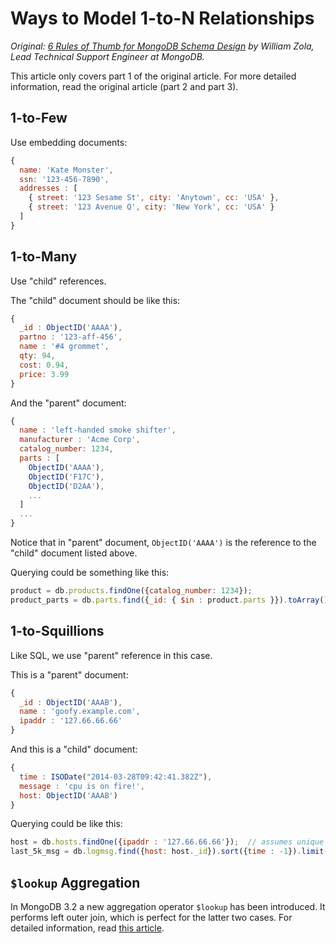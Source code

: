 # Ways to Model 1-to-N Relationships

_Original: [6 Rules of Thumb for MongoDB Schema Design](http://blog.mongodb.org/post/87200945828/6-rules-of-thumb-for-mongodb-schema-design-part-1) by William Zola, Lead Technical Support Engineer at MongoDB._

This article only covers part 1 of the original article. For more detailed information, read the original article (part 2 and part 3).

## 1-to-Few

Use embedding documents:

```javascript
{
  name: 'Kate Monster',
  ssn: '123-456-7890',
  addresses : [
    { street: '123 Sesame St', city: 'Anytown', cc: 'USA' },
    { street: '123 Avenue Q', city: 'New York', cc: 'USA' }
  ]
}
```

## 1-to-Many

Use "child" references.

The "child" document should be like this:

```javascript
{
  _id : ObjectID('AAAA'),
  partno : '123-aff-456',
  name : '#4 grommet',
  qty: 94,
  cost: 0.94,
  price: 3.99
}
```

And the "parent" document:

```javascript
{
  name : 'left-handed smoke shifter',
  manufacturer : 'Acme Corp',
  catalog_number: 1234,
  parts : [
    ObjectID('AAAA'),
    ObjectID('F17C'),
    ObjectID('D2AA'),
    ...
  ]
  ...
}
```

Notice that in "parent" document, `ObjectID('AAAA')` is the reference to the "child" document listed above.

Querying could be something like this:

```javascript
product = db.products.findOne({catalog_number: 1234});
product_parts = db.parts.find({_id: { $in : product.parts }}).toArray();
```

## 1-to-Squillions

Like SQL, we use "parent" reference in this case.

This is a "parent" document:

```javascript
{
  _id : ObjectID('AAAB'),
  name : 'goofy.example.com',
  ipaddr : '127.66.66.66'
}
```

And this is a "child" document:

```javascript
{
  time : ISODate("2014-03-28T09:42:41.382Z"),
  message : 'cpu is on fire!',
  host: ObjectID('AAAB')
}
```

Querying could be like this:

```javascript
host = db.hosts.findOne({ipaddr : '127.66.66.66'});  // assumes unique index
last_5k_msg = db.logmsg.find({host: host._id}).sort({time : -1}).limit(5000).toArray()
```

## `$lookup` Aggregation

In MongoDB 3.2 a new aggregation operator `$lookup` has been introduced. It performs left outer join, which is perfect for the latter two cases. For detailed information, read [this article](aggregation-in-queries.md).
